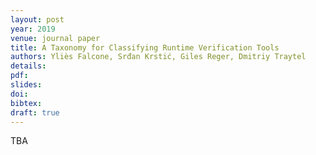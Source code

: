 ```yaml
---
layout: post
year: 2019
venue: journal paper
title: A Taxonomy for Classifying Runtime Verification Tools
authors: Yliès Falcone, Srđan Krstić, Giles Reger, Dmitriy Traytel
details: 
pdf: 
slides: 
doi: 
bibtex: 
draft: true
---
```


TBA

